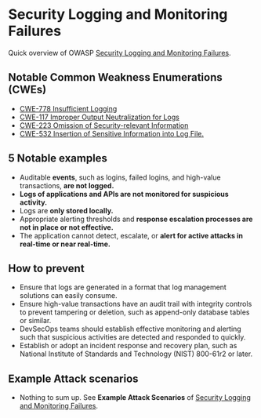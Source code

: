 # Security Logging and Monitoring Failures
Quick overview of OWASP [Security Logging and Monitoring Failures](https://owasp.org/Top10/A09_2021-Security_Logging_and_Monitoring_Failures/).

## Notable Common Weakness Enumerations (CWEs)
- [CWE-778 Insufficient Logging](https://cwe.mitre.org/data/definitions/778.html)
- [CWE-117 Improper Output Neutralization for Logs](https://cwe.mitre.org/data/definitions/117.html)
- [CWE-223 Omission of Security-relevant Information](https://cwe.mitre.org/data/definitions/223.html)
- [CWE-532 Insertion of Sensitive Information into Log File.](https://cwe.mitre.org/data/definitions/532.html)


## 5 Notable examples
- Auditable **events**, such as logins, failed logins, and high-value transactions, **are not logged.**
- **Logs of applications and APIs are not monitored for suspicious activity.**
- Logs are **only stored locally.**
- Appropriate alerting thresholds and **response escalation processes are not in place or not effective.**
- The application cannot detect, escalate, or **alert for active attacks in real-time or near real-time.**


## How to prevent
- Ensure that logs are generated in a format that log management solutions can easily consume.
- Ensure high-value transactions have an audit trail with integrity controls to prevent tampering or deletion, such as append-only database tables or similar.
- DevSecOps teams should establish effective monitoring and alerting such that suspicious activities are detected and responded to quickly.
- Establish or adopt an incident response and recovery plan, such as National Institute of Standards and Technology (NIST) 800-61r2 or later.



## Example Attack scenarios
- Nothing to sum up. See **Example Attack Scenarios** of [Security Logging and Monitoring Failures](https://owasp.org/Top10/A09_2021-Security_Logging_and_Monitoring_Failures/).
